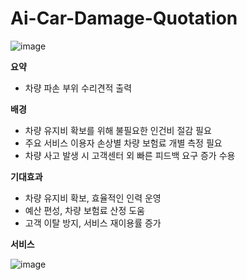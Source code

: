# Ai-Car-Damage-Quotation

![image](https://github.com/kimmingji/Ai-Car-Damage-Quotation/assets/113088688/b5a2e93d-cb13-4903-8e33-d58e76884e36)

**요약** 

- 차량 파손 부위 수리견적 출력

**배경** 

- 차량 유지비 확보를 위해 불필요한 인건비 절감 필요
- 주요 서비스 이용자 손상별 차량 보험료 개별 측정 필요
- 차량 사고 발생 시 고객센터 외 빠른 피드백 요구 증가 수용

**기대효과** 

- 차량 유지비 확보, 효율적인 인력 운영
- 예산 편성, 차량 보험료 산정 도움
- 고객 이탈 방지, 서비스 재이용률 증가

**서비스**

![image](https://github.com/kimmingji/Ai-Car-Damage-Quotation/assets/113088688/573cff1a-2d2c-4a96-ad25-be6dcc05f3cb)
